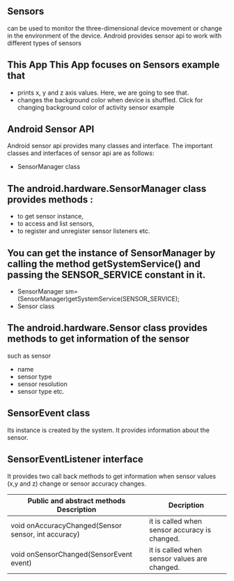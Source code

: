 ## Sensors 
can be used to monitor the three-dimensional device movement or change in the environment of the device.
Android provides sensor api to work with different types of sensors


## This App This App focuses on Sensors example that 
- prints x, y and z axis values. Here, we are going to see that.
- changes the background color when device is shuffled. Click for changing background color of activity sensor example

## Android Sensor API

Android sensor api provides many classes and interface. The important classes and
interfaces of sensor api are as follows:
- SensorManager class

## The android.hardware.SensorManager class provides methods :
- to get sensor instance,
- to access and list sensors,
- to register and unregister sensor listeners etc.

## You can get the instance of SensorManager by calling the method getSystemService() and passing the SENSOR_SERVICE constant in it.
- SensorManager sm= (SensorManager)getSystemService(SENSOR_SERVICE);
- Sensor class

## The android.hardware.Sensor class provides methods to get information of the sensor
such as sensor 
- name 
- sensor type
- sensor resolution
- sensor type etc.

## SensorEvent class
Its instance is created by the system. It provides information about the sensor.

## SensorEventListener interface
It provides two call back methods to get information when sensor values (x,y and z) change
or sensor accuracy changes.



|    Public and abstract methods Description           |                  Decription                    |
| ---------------------------------------------------- | ---------------------------------------------- |
| void onAccuracyChanged(Sensor sensor, int accuracy)  | it is called when sensor accuracy is changed.  |
|     void onSensorChanged(SensorEvent event)          |  it is called when sensor values are changed.  |


